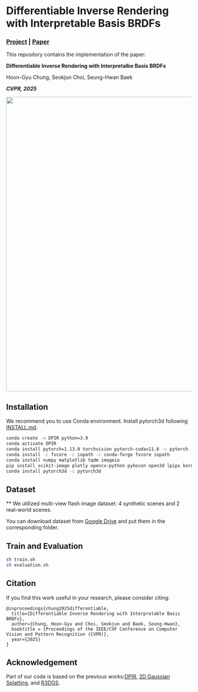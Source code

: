 # Differentiable Inverse Rendering with Interpretable Basis BRDFs

### [Project](https://hg-chung.github.io/Interpretable-Inverse-Rendering/) | [Paper](https://arxiv.org/pdf/2411.17994)

This repository contains the implementation of the paper:

**Differentiable Inverse Rendering with Interpretalbe Basis BRDFs**

Hoon-Gyu Chung, Seokjun Choi, Seung-Hwan Baek

***CVPR, 2025***

<p align="center">
    <img src='docs/teaser.png' width="800">
</p>

## Installation
We recommend you to use Conda environment. Install pytorch3d following [INSTALL.md](https://github.com/facebookresearch/pytorch3d/blob/main/INSTALL.md).

```bash
conda create -n DPIR python=3.9
conda activate DPIR
conda install pytorch=1.13.0 torchvision pytorch-cuda=11.6 -c pytorch -c nvidia
conda install -c fvcore -c iopath -c conda-forge fvcore iopath
conda install numpy matplotlib tqdm imageio
pip install scikit-image plotly opencv-python pyhocon open3d lpips kornia icecream
conda install pytorch3d -c pytorch3d
```

## Dataset
** We utilized multi-view flash image dataset: 4 synthetic scenes and 2 real-world scenes.

You can download dataset from [Google Drive](https://drive.google.com/file/d/19LqWRkkIklB0TCjjBxnTwLQ4HUI4lu32/view) and put them in the corresponding folder.

## Train and Evaluation
```bash
sh train.sh
sh evaluation.sh
```

## Citation
If you find this work useful in your research, please consider citing: 
```
@inproceedings{chung2025differentiable,
  title={Differentiable Inverse Rendering with Interpretable Basis BRDFs},
  author={Chung, Hoon-Gyu and Choi, Seokjun and Baek, Seung-Hwan},
  booktitle = {Proceedings of the IEEE/CVF Conference on Computer Vision and Pattern Recognition (CVPR)},
  year={2025}
}
```
## Acknowledgement
Part of our code is based on the previous works:[DPIR](https://hg-chung.github.io/DPIR/), [2D Gaussian Splatting](https://surfsplatting.github.io/), and [R3DGS](https://nju-3dv.github.io/projects/Relightable3DGaussian/).
